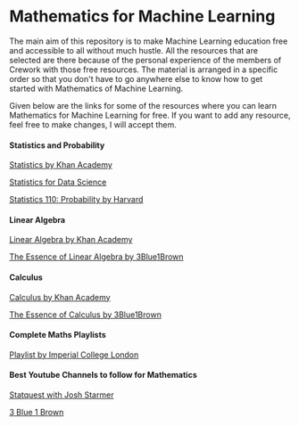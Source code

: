 # Mathematics for Machine Learning

The main aim of this repository is to make Machine Learning education free and accessible to all without much hustle. All the resources that are selected are there because of the personal experience of the members of Crework with those free resources. The material is arranged in a specific order so that you don't have to go anywhere else to know how to get started with Mathematics of Machine Learning.

Given below are the links for some of the resources where you can learn Mathematics for Machine Learning for free. If you want to add any resource, feel free to make changes, I will accept them.

#### Statistics and Probability

[Statistics by Khan Academy](https://www.youtube.com/playlist?list=PL1328115D3D8A2566)

[Statistics for Data Science](https://youtu.be/xxpc-HPKN28)

[Statistics 110: Probability by Harvard](https://www.youtube.com/playlist?list=PL2SOU6wwxB0uwwH80KTQ6ht66KWxbzTIo)

#### Linear Algebra

[Linear Algebra by Khan Academy](https://www.youtube.com/playlist?list=PLFD0EB975BA0CC1E0)

[The Essence of Linear Algebra by 3Blue1Brown](https://www.youtube.com/playlist?list=PLZHQObOWTQDPD3MizzM2xVFitgF8hE_ab)

#### Calculus

[Calculus by Khan Academy](https://www.youtube.com/playlist?list=PL19E79A0638C8D449)

[The Essence of Calculus by 3Blue1Brown](https://www.youtube.com/playlist?list=PL0-GT3co4r2wlh6UHTUeQsrf3mlS2lk6x)

#### Complete Maths Playlists

[Playlist by Imperial College London](https://www.youtube.com/playlist?list=PLiiljHvN6z1_o1ztXTKWPrShrMrBLo5P3)

#### Best Youtube Channels to follow for Mathematics

[Statquest with Josh Starmer](https://www.youtube.com/user/joshstarmer)

[3 Blue 1 Brown](https://www.youtube.com/channel/UCYO_jab_esuFRV4b17AJtAw)
